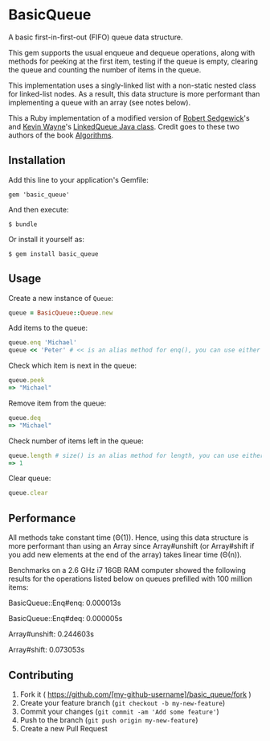 # BasicQueue

A basic first-in-first-out (FIFO) queue data structure.

This gem supports the usual enqueue and dequeue operations, along with methods for peeking at the first item, testing if the queue is empty, clearing the queue and counting the number of items in the queue.

This implementation uses a singly-linked list with a non-static nested class for linked-list nodes. As a result, this data structure is more performant than implementing a queue with an array (see notes below).

This a Ruby implementation of a modified version of [Robert Sedgewick](http://www.cs.princeton.edu/~rs/)'s and [Kevin Wayne](http://www.cs.princeton.edu/~wayne/contact/)'s [LinkedQueue Java class](http://algs4.cs.princeton.edu/13stacks/LinkedQueue.java.html). Credit goes to these two authors of the book [Algorithms](http://www.amazon.com/gp/product/032157351X/ref=as_li_qf_sp_asin_il_tl?ie=UTF8&tag=algs4-20&linkCode=as2&camp=1789&creative=9325&creativeASIN=032157351X).

## Installation

Add this line to your application's Gemfile:

    gem 'basic_queue'

And then execute:

    $ bundle

Or install it yourself as:

    $ gem install basic_queue

## Usage

Create a new instance of `Queue`:

```ruby
queue = BasicQueue::Queue.new
```

Add items to the queue:
```ruby
queue.enq 'Michael'
queue << 'Peter' # << is an alias method for enq(), you can use either method
```

Check which item is next in the queue:
```ruby
queue.peek
=> "Michael"
```

Remove item from the queue:
```ruby
queue.deq
=> "Michael"
```

Check number of items left in the queue:
```ruby
queue.length # size() is an alias method for length, you can use either method
=> 1
```

Clear queue:
```ruby
queue.clear
```

## Performance

All methods take constant time (Θ(1)). Hence, using this data structure is more performant than using an Array since Array#unshift (or Array#shift if you add new elements at the end of the array) takes linear time (Θ(n)).

Benchmarks on a 2.6 GHz i7 16GB RAM computer showed the following results for the operations listed below on queues prefilled with 100 million items:


BasicQueue::Enq#enq: 0.000013s

BasicQueue::Enq#deq: 0.000005s

Array#unshift: 0.244603s

Array#shift: 0.073053s

## Contributing

1. Fork it ( https://github.com/[my-github-username]/basic_queue/fork )
2. Create your feature branch (`git checkout -b my-new-feature`)
3. Commit your changes (`git commit -am 'Add some feature'`)
4. Push to the branch (`git push origin my-new-feature`)
5. Create a new Pull Request
